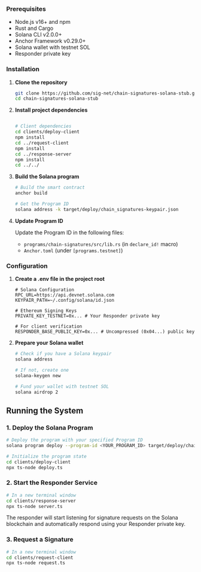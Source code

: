 ### Prerequisites

- Node.js v16+ and npm 
- Rust and Cargo
- Solana CLI v2.0.0+
- Anchor Framework v0.29.0+
- Solana wallet with testnet SOL
- Responder private key

### Installation

1. **Clone the repository**
   ```bash
   git clone https://github.com/sig-net/chain-signatures-solana-stub.git
   cd chain-signatures-solana-stub
   ```

2. **Install project dependencies**
   ```bash
   
   # Client dependencies
   cd clients/deploy-client
   npm install
   cd ../request-client
   npm install
   cd ../response-server
   npm install
   cd ../../
   ```

3. **Build the Solana program**
   ```bash
   # Build the smart contract
   anchor build
   
   # Get the Program ID
   solana address -k target/deploy/chain_signatures-keypair.json
   ```

4. **Update Program ID**
   
   Update the Program ID in the following files:
   - `programs/chain-signatures/src/lib.rs` (in `declare_id!` macro)
   - `Anchor.toml` (under `[programs.testnet]`)

### Configuration

1. **Create a .env file in the project root**
   ```
   # Solana Configuration
   RPC_URL=https://api.devnet.solana.com
   KEYPAIR_PATH=~/.config/solana/id.json
   
   # Ethereum Signing Keys
   PRIVATE_KEY_TESTNET=0x... # Your Responder private key
   
   # For client verification
   RESPONDER_BASE_PUBLIC_KEY=0x... # Uncompressed (0x04...) public key
   ```

2. **Prepare your Solana wallet**
   ```bash
   # Check if you have a Solana keypair
   solana address
   
   # If not, create one
   solana-keygen new
   
   # Fund your wallet with testnet SOL
   solana airdrop 2
   ```

## Running the System

### 1. Deploy the Solana Program

```bash
# Deploy the program with your specified Program ID
solana program deploy --program-id <YOUR_PROGRAM_ID> target/deploy/chain_signatures.so

# Initialize the program state
cd clients/deploy-client
npx ts-node deploy.ts
```

### 2. Start the Responder Service

```bash
# In a new terminal window
cd clients/response-server
npx ts-node server.ts
```

The responder will start listening for signature requests on the Solana blockchain and automatically respond using your Responder private key.

### 3. Request a Signature

```bash
# In a new terminal window
cd clients/request-client
npx ts-node request.ts
```
